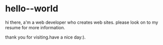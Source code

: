# hello--world

hi there, a'm a web developer who creates web sites.
please look on to my resume for more information.

thank you for visiting.have a nice day:).
